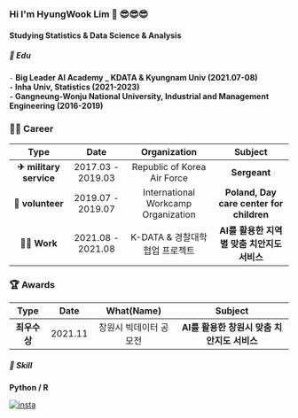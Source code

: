 ### Hi I'm HyungWook Lim 👋 😎😎😎
#### Studying Statistics & Data Science & Analysis   

##### 📘 ️Edu 

`-` **Big Leader AI Academy _ KDATA & Kyungnam Univ (2021.07-08)  
`-` Inha Univ, Statistics (2021-2023)  
`-` Gangneung-Wonju National University, Industrial and Management Engineering (2016-2019)**  

### 🙋‍♂️ Career

| **Type** | **Date** | **Organization** | **Subject** |
|:--------:|:--------:|:--------:|:--------:|
| **✈ military service**| 2017.03 - 2019.03 | Republic of Korea Air Force | **Sergeant**
| **🙌 volunteer** | 2019.07 - 2019.07 | International Workcamp Organization | **Poland, Day care center for children** 
| **🧑‍💻 Work**  | 2021.08 - 2021.08 | K-DATA & 경찰대학 협업 프로젝트 | **AI를 활용한 지역별 맞춤 치안지도 서비스** |

### 🏆 Awards

| **Type** | **Date** | **What(Name)** | **Subject** |
|:--------:|:--------:|:--------:|:--------:|
| **최우수상** | 2021.11 | 창원시 빅데이터 공모전 | **AI를 활용한 창원시 맞춤 치안지도 서비스** |

##### 🧩 Skill  

**Python / R**    

[![insta](https://img.shields.io/badge/Instagram-ff69b4?style=for-the-badge&logo=instagram&logoColor=white&link=https://www.instagram.com/caesium_y/)](https://www.instagram.com/dlaguddnr/)
